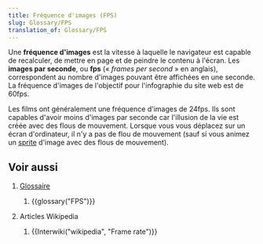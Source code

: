 ```yaml
---
title: Fréquence d'images (FPS)
slug: Glossary/FPS
translation_of: Glossary/FPS
---
```

Une **fréquence d'images** est la vitesse à laquelle le navigateur est capable de recalculer, de mettre en page et de peindre le contenu à l'écran. Les **images par seconde**, ou **fps** (« _frames per second_ » en anglais), correspondent au nombre d'images pouvant être affichées en une seconde. La fréquence d'images de l'objectif pour l'infographie du site web est de 60fps.

Les films ont généralement une fréquence d'images de 24fps. Ils sont capables d'avoir moins d'images par seconde car l'illusion de la vie est créée avec des flous de mouvement. Lorsque vous vous déplacez sur un écran d'ordinateur, il n'y a pas de flou de mouvement (sauf si vous animez un [sprite](/fr/docs/Web/CSS/CSS_Images/Implementing_image_sprites_in_CSS) d'image avec des flous de mouvement).

## Voir aussi

1.  [Glossaire](/fr/docs/Glossary)

    1.  {{glossary("FPS")}}

2.  Articles Wikipedia

    1.  {{Interwiki("wikipedia", "Frame rate")}}
